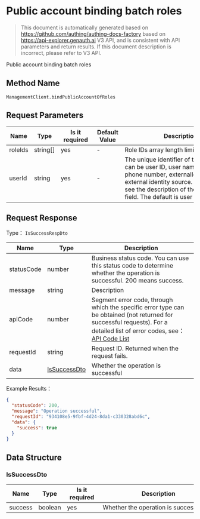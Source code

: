 # Public account binding batch roles

<!--
Warning ⚠️:
Do not modify this document directly,
https://github.com/Authing/authing-docs-factory
Use this project to generate
-->

<LastUpdated />

> This document is automatically generated based on https://github.com/authing/authing-docs-factory based on https://api-explorer.genauth.ai V3 API, and is consistent with API parameters and return results. If this document description is incorrect, please refer to V3 API.

Public account binding batch roles

## Method Name

`ManagementClient.bindPublicAccountOfRoles`

## Request Parameters

| Name    | Type     | <div style="width:80px">Is it required</div> | <div style="width:60px">Default Value</div> | <div style="width:300px">Description</div>                                                                                                                                                                                    | <div style="width:200px">Example Value</div>              |
| ------- | -------- | -------------------------------------------- | ------------------------------------------- | ----------------------------------------------------------------------------------------------------------------------------------------------------------------------------------------------------------------------------- | --------------------------------------------------------- |
| roleIds | string[] | yes                                          | -                                           | Role IDs array length limit: 10.                                                                                                                                                                                              | `["60b49eb83fd80adb96f26e68","60b49eb83fd80adb96f26e68"]` |
| userId  | string   | yes                                          | -                                           | The unique identifier of the user, which can be user ID, user name, email, phone number, externalId, or ID in the external identity source. For details, see the description of the userIdType field. The default is user id. | `6229ffaxxxxxxxxcade3e3d9`                                |

## Request Response

Type： `IsSuccessRespDto`

| Name       | Type                                     | Description                                                                                                                                                                                                                                                                                                                                       |
| ---------- | ---------------------------------------- | ------------------------------------------------------------------------------------------------------------------------------------------------------------------------------------------------------------------------------------------------------------------------------------------------------------------------------------------------- |
| statusCode | number                                   | Business status code. You can use this status code to determine whether the operation is successful. 200 means success.                                                                                                                                                                                                                           |
| message    | string                                   | Description                                                                                                                                                                                                                                                                                                                                       |
| apiCode    | number                                   | Segment error code, through which the specific error type can be obtained (not returned for successful requests). For a detailed list of error codes, see：[API Code List](https://api-explorer.genauth.ai/?tag=group/%E5%BC%80%E5%8F%91%E5%87%86%E5%A4%87#tag/%E5%BC%80%E5%8F%91%E5%87%86%E5%A4%87/%E9%94%99%E8%AF%AF%E5%A4%84%E7%90%86/apiCode) |
| requestId  | string                                   | Request ID. Returned when the request fails.                                                                                                                                                                                                                                                                                                      |
| data       | <a href="#IsSuccessDto">IsSuccessDto</a> | Whether the operation is successful                                                                                                                                                                                                                                                                                                               |

Example Results：

```json
{
  "statusCode": 200,
  "message": "Operation successful",
  "requestId": "934108e5-9fbf-4d24-8da1-c330328abd6c",
  "data": {
    "success": true
  }
}
```

## Data Structure

### <a id="IsSuccessDto"></a> IsSuccessDto

| Name    | Type    | <div style="width:80px">Is it required</div> | <div style="width:300px">Description</div> | <div style="width:200px">Example Value</div> |
| ------- | ------- | -------------------------------------------- | ------------------------------------------ | -------------------------------------------- |
| success | boolean | yes                                          | Whether the operation is successful        | `true`                                       |

